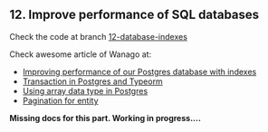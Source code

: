 ## 12. Improve performance of SQL databases


Check the code at branch [12-database-indexes](https://gitlab.com/tienduy-nguyen/nestjs-flow/-/tree/12-database-indexes)

Check awesome article of Wanago at:

- [Improving performance of our Postgres database with indexes](https://wanago.io/2020/10/19/nestjs-performance-postgres-database-indexes/)
- [Transaction in Postgres and Typeorm](https://wanago.io/2020/10/26/api-nestjs-transactions-postgresql-typeorm/)
- [Using array data type in Postgres](https://wanago.io/2020/11/02/api-nestjs-array-data-type-postgresql-typeorm/)
- [Pagination for entity](https://wanago.io/2020/11/09/api-nestjs-offset-keyset-pagination-postgresql-typeorm/)

**Missing docs for this part. Working in progress....**
